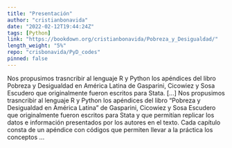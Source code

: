 ```yaml
---
title: "Presentación"
author: "cristianbonavida"
date: "2022-02-12T19:44:24Z"
tags: [Python]
link: "https://bookdown.org/cristianbonavida/Pobreza_y_Desigualdad/"
length_weight: "5%"
repo: "crisbonavida/PyD_codes"
pinned: false
---
```


Nos propusimos trasncribir al lenguaje R y Python los apéndices del libro Pobreza y Desigualdad en América Latina de Gasparini, Cicowiez y Sosa Escudero que originalmente fueron escritos para Stata. [...] Nos propusimos trasncribir al lenguaje R y Python los apéndices del libro “Pobreza y Desigualdad en América Latina” de Gasparini, Cicowiez y Sosa Escudero que originalmente fueron escritos para Stata y que permitían replicar los datos e información presentados por los autores en el texto. Cada capítulo consta de un apéndice con códigos que permiten llevar a la práctica los conceptos ...
